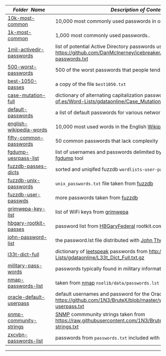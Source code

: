 |&nbsp;&nbsp;&nbsp;&nbsp;_Folder&nbsp;&nbsp;Name_&nbsp;&nbsp;&nbsp;&nbsp;| _Description of Contents_
|:----------------|--------------------------------------------------------------------------------------------------------------------------------------------------------
| [10k-most-common](10k-most-common) |  10,000 most commonly used passwords in one file (one per line) 
| [1k-most-common](1k-most-common) |  1,000 most commonly used passwords.. 
| [1mil-activedir-passwords](1mil-activedir-passwords) |  list of potential Active Directory passwords used by the `icebreaker` tool <https://github.com/DanMcInerney/icebreaker/blob/master/1mil-AD-passwords.txt> 
| [500-worst-passwords](500-worst-passwords) |  500 of the worst passwords that people tend to commonly use 
| [best-1050-passes](best-1050-passes) |  a copy of the file `best1050.txt` 
| [case-mutation-full](case-mutation-full) |  dictionary of alternating capitalization passwords from <http://index-of.es/Word-Lists/gdataonline/Case_Mutation_Full.txt.gz> 
| [default-passwords](default-passwords) |  a list of default passwords for various network devices 
| [english-wikipedia-words](english-wikipedia-words) |  10,000 most used words in the English [Wikipedia](https://wikipedia.org/) 
| [fifty-common-passwords](fifty-common-passwords) |  50 common passwords that lack complexity 
| [fgdump-uesrpass-list](fgdump-uesrpass-list) |  list of usernames and passwords delimited by colon for use with the [fgdump](http://foofus.net/goons/fizzgig/fgdump/) tool 
| [fuzzdb-passes-dicts](fuzzdb-passes-dicts) |  sorted and uniqifed fuzzdb `wordlists-user-passwds` folder 
| [fuzzdb-unix-passwords](fuzzdb-unix-passwords) |  `unix_passwords.txt` file taken from [fuzzdb](https://github.com/fuzzdb-project/fuzzdb "Dictionary of attack patterns and primitives for black-box application fault injection and resource discovery") 
| [fuzzdb-user-passwds](fuzzdb-user-passwds) |  more passwords taken from [fuzzdb](https://github.com/fuzzdb-project/fuzzdb "Dictionary of attack patterns and primitives for black-box application fault injection and resource discovery") 
| [grimwepa-key-list](grimwepa-key-list) |  list of WiFi keys from [grimwepa](https://code.google.com/archive/p/grimwepa/ "WEP and WPA Password Cracker") 
| [hbgary-rootkit-passes](hbgary-rootkit-passes) |  password list from [HBGaryFederal](http://web.archive.org/web/20110115164049/http://www.hbgaryfederal.com:80/) rootkit.com compromise 
| [john-password-list](john-password-list) |  the password.lst file distributed with [John The Ripper](http://www.openwall.com/john/ "John The Ripper password cracker at OpenWall") 
| [l33t-dict-full](l33t-dict-full) |  dictionary of [leetspeak](https://wikipedia.org/wiki/leetspeak "Leet") passwords from <http://index-of.es/Word-Lists/gdataonline/L33t_Dict_Full.txt.gz> 
| [military-pass-words](military-pass-words) |  passwords typically found in military information systems 
| [nmap-passwords-list](nmap-passwords-list) |  taken from [nmap](https://nmap.org) `nselib/data/passwords.lst` 
| [oracle-default-userpass](oracle-default-userpass) |  default usernames and password for the Oracle RDBMS <https://github.com/1N3/BruteX/blob/master/wordlists/oracle-default-userpass.txt> 
| [snmp-community-strings](snmp-community-strings) |  [SNMP](http://snmp.com) commmunity strings taken from <https://raw.githubusercontent.com/1N3/BruteX/master/wordlists/snmp-strings.txt> 
| [zxcvbn-passwords-list](zxcvbn-passwords-list) |  passwords from `passwords.txt` included with *zxcvbn* 

* * *

